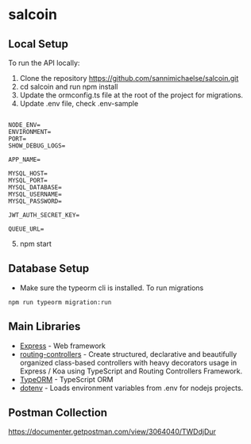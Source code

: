 # salcoin

## Local Setup

To run the API locally:

1. Clone the repository https://github.com/sannimichaelse/salcoin.git
2. cd salcoin and run npm install
3. Update the ormconfig.ts file at the root of the project for migrations. 
4. Update .env file, check .env-sample

```

NODE_ENV=
ENVIRONMENT=
PORT=
SHOW_DEBUG_LOGS=

APP_NAME=

MYSQL_HOST=
MYSQL_PORT=
MYSQL_DATABASE=
MYSQL_USERNAME=
MYSQL_PASSWORD=

JWT_AUTH_SECRET_KEY=

QUEUE_URL=

```
5. npm start

## Database Setup
- Make sure the typeorm cli is installed. To run migrations
```
npm run typeorm migration:run 
```

## Main Libraries

- [Express](http://expressjs.com/) - Web framework
- [routing-controllers](https://github.com/typestack/routing-controllers) - Create structured, declarative and beautifully organized class-based controllers with heavy decorators usage in Express / Koa using TypeScript and Routing Controllers Framework.
- [TypeORM](https://github.com/typeorm/typeorm) - TypeScript ORM
- [dotenv](https://github.com/motdotla/dotenv) - Loads environment variables from .env for nodejs projects.
## Postman Collection
https://documenter.getpostman.com/view/3064040/TWDdjDur
